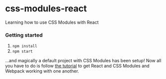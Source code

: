 # css-modules-react

Learning how to use CSS Modules with React

### Getting started

1. `npm install`
2. `npm start`

...and magically a default project with CSS Modules has been setup! Now all you have to do is follow [the tutorial](https://css-tricks.com/css-modules-part-3-react/) to get React and CSS Modules and Webpack working with one another.


